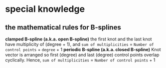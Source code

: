 # special knowledge

## the mathematical rules for B-splines

**clamped B-spline (a.k.a. open B-spline)** the first knot and the last knot have multiplicity of (degree + 1), and `sum of multiplicities` = `Number of control points` + `degree` + 1
**periodic B-spline (a.k.a. closed B-spline)** Knot vector is arranged so first (degree) and last (degree) control points overlap cyclically. Hence, `sum of multiplicities` = `Number of control points` + 1
